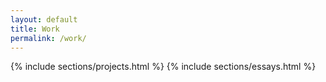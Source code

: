 ```yaml
---
layout: default
title: Work
permalink: /work/
---
```

{% include sections/projects.html %}
{% include sections/essays.html %}
